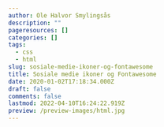 ```yaml
---
author: Ole Halvor Smylingsås
description: ""
pageresources: []
categories: []
tags:
  - css
  - html
slug: sosiale-medie-ikoner-og-fontawesome
title: Sosiale medie ikoner og Fontawesome
date: 2020-01-02T17:18:34.000Z
draft: false
comments: false
lastmod: 2022-04-10T16:24:22.919Z
preview: /preview-images/html.jpg
---
```

